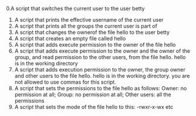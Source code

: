 0.A script that switches the current user to the user betty
1. A script that prints the effective username of the current user
2. A script that prints all the groups the current user is part of
3. A script that changes the ownerof the file hello to the user betty
4. A script that creates an empty file called hello
5. A script that adds execute permission to the owner of the file hello
6. A script that adds execute permission to the owner and the owner of the group, and read permission to the other users, from the file hello. hello is in the working directory
7. A script that adds execution permission to the owner, the group owner and other users to the file hello. hello is in the working directory. you are not allowed to use commas for this script.
8. A script that sets the permissions to the file hello as follows: Owner: no permission at all; Group: no permission at all; Other users: all the permissions
9. A script that sets the mode of the file hello to this: -rwxr-x-wx etc
